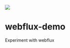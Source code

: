 ![](https://github.com/pidoubleyou/webflux-demo/workflows/Java%20CI/badge.svg)

# webflux-demo

Experiment with webflux

